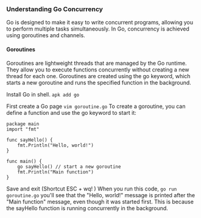 ### Understanding Go Concurrency
Go is designed to make it easy to write concurrent programs, allowing you to perform multiple tasks simultaneously. In Go, concurrency is achieved using goroutines and channels.

#### Goroutines
Goroutines are lightweight threads that are managed by the Go runtime. They allow you to execute functions concurrently without creating a new thread for each one. Goroutines are created using the go keyword, which starts a new goroutine and runs the specified function in the background.

Install Go in shell.
```apk add go```

First create a Go page
```vim goroutine.go```
To create a goroutine, you can define a function and use the go keyword to start it:

```
package main
import "fmt"

func sayHello() {
    fmt.Println("Hello, world!")
}

func main() {
    go sayHello() // start a new goroutine
    fmt.Println("Main function")
}
```
Save and exit (Shortcut ESC + wq! )
When you run this code,
```go run goroutine.go``` you'll see that the "Hello, world!" message is printed after the "Main function" message, even though it was started first. This is because the sayHello function is running concurrently in the background.
